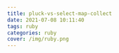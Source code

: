 ```yaml
---
title: pluck-vs-select-map-collect
date: 2021-07-08 10:11:40
tags: ruby
categories: ruby
cover: /img/ruby.png
---
```


